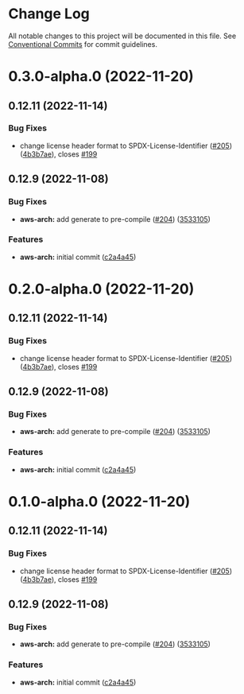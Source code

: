 # Change Log

All notable changes to this project will be documented in this file.
See [Conventional Commits](https://conventionalcommits.org) for commit guidelines.

# 0.3.0-alpha.0 (2022-11-20)



## 0.12.11 (2022-11-14)


### Bug Fixes

* change license header format to SPDX-License-Identifier ([#205](https://github.com/aws/aws-prototyping-sdk/issues/205)) ([4b3b7ae](https://github.com/aws/aws-prototyping-sdk/commit/4b3b7ae1fe716e969010a2aca6ac90089b16c2c1)), closes [#199](https://github.com/aws/aws-prototyping-sdk/issues/199)



## 0.12.9 (2022-11-08)


### Bug Fixes

* **aws-arch:** add generate to pre-compile ([#204](https://github.com/aws/aws-prototyping-sdk/issues/204)) ([3533105](https://github.com/aws/aws-prototyping-sdk/commit/353310523cd8b6eb67009d29a485fdec78297270))


### Features

* **aws-arch:** initial commit ([c2a4a45](https://github.com/aws/aws-prototyping-sdk/commit/c2a4a451ced2fd3fb3ac6be59f6e2c06f5245110))





# 0.2.0-alpha.0 (2022-11-20)

## 0.12.11 (2022-11-14)

### Bug Fixes

- change license header format to SPDX-License-Identifier ([#205](https://github.com/aws/aws-prototyping-sdk/issues/205)) ([4b3b7ae](https://github.com/aws/aws-prototyping-sdk/commit/4b3b7ae1fe716e969010a2aca6ac90089b16c2c1)), closes [#199](https://github.com/aws/aws-prototyping-sdk/issues/199)

## 0.12.9 (2022-11-08)

### Bug Fixes

- **aws-arch:** add generate to pre-compile ([#204](https://github.com/aws/aws-prototyping-sdk/issues/204)) ([3533105](https://github.com/aws/aws-prototyping-sdk/commit/353310523cd8b6eb67009d29a485fdec78297270))

### Features

- **aws-arch:** initial commit ([c2a4a45](https://github.com/aws/aws-prototyping-sdk/commit/c2a4a451ced2fd3fb3ac6be59f6e2c06f5245110))

# 0.1.0-alpha.0 (2022-11-20)

## 0.12.11 (2022-11-14)

### Bug Fixes

- change license header format to SPDX-License-Identifier ([#205](https://github.com/aws/aws-prototyping-sdk/issues/205)) ([4b3b7ae](https://github.com/aws/aws-prototyping-sdk/commit/4b3b7ae1fe716e969010a2aca6ac90089b16c2c1)), closes [#199](https://github.com/aws/aws-prototyping-sdk/issues/199)

## 0.12.9 (2022-11-08)

### Bug Fixes

- **aws-arch:** add generate to pre-compile ([#204](https://github.com/aws/aws-prototyping-sdk/issues/204)) ([3533105](https://github.com/aws/aws-prototyping-sdk/commit/353310523cd8b6eb67009d29a485fdec78297270))

### Features

- **aws-arch:** initial commit ([c2a4a45](https://github.com/aws/aws-prototyping-sdk/commit/c2a4a451ced2fd3fb3ac6be59f6e2c06f5245110))
